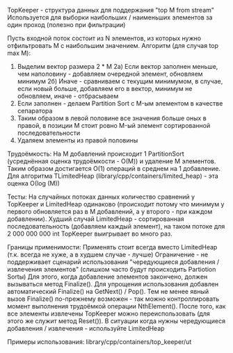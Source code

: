 TopKeeper - структура данных для поддержания "top M from stream"
Используется для выборки наибольших / наименьших элементов за один проход (полезно при фильтрации)

Пусть входной поток состоит из N элементов, из которых нужно отфильтровать M с наибольшим значением.
Алгоритм (для случая top max M):
1) Выделим вектор размера 2 * M
2а) Если вектор заполнен меньше, чем наполовину - добавляем очередной элемент, обновляем минимум
2б) Иначе - сравниваем с текущим минимумом, в случае, если новый больше, добавляем его в вектор, минимум не обновляем, иначе - отбрасываем
3) Если заполнен - делаем Partition Sort с M-ым элементом в качестве сепаратора
4) Таким образом в левой половине все значения больше оных в правой, в позиции M стоит ровно M-ый элемент сортированной последовательности
5) Удаляем элементы из правой половины

Трудоёмкость:
На M добавлений происходит 1 PartitionSort (усреднённая оценка трудоёмкости - О(M)) и удаление M элементов. Таким образом достигается О(1) операций в среднем на 1 добавление. Для алгоритма TLimitedHeap (library/cpp/containers/limited_heap) - эта оценка О(log (M)) 

Тесты:
На случайных потоках данных количество сравнений у TopKeeper и LimitedHeap одинаково (происходит потому что минимум у первого обновляется раз в M добавлений, а у второго - при каждом добавлении). Худший случай LimitedHeap - сортированная последовательность (добавляем каждый элемент), на таком потоке для 2 000 000 000 int TopKeeper выигрывает во много раз.

Границы применимости:
Применять стоит всегда вместо LimitedHeap (т.к. всегда не хуже, а в худшем случае - лучше)
Ограничение - не поддерживает сценарий использования "чередующиеся добавления / извлечения элементов" (слишком часто будут происходить Partiotion Sortы)
Для этого, когда добавление элементов закончено, должен вызываться метод Finalize(). Для упрощения использования добавлен автоматический Finalize() на GetNext() / Pop(). Тем не менее явный вызов Finalize() по-прежнему возможен - так можно контроллировать момент выполнения трудоёмкой операции NthElement().  После того, как все элементы извлечены TopKeeper можно переиспользовать (для этого же служит метод Reset()).
В ситуации когда нужны чередующиеся добавления / извлечения - используйте LimitedHeap

Примеры использования:
library/cpp/containers/top_keeper/ut 
